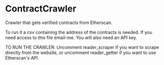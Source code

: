 # ContractCrawler
Crawler that gets verified contracts from Etherscan.

To run it a csv containing the address of the contracts is needed. If you need access to this file email-me.
You will also need an API key.


TO RUN THE CRAWLER:
Uncomment reader_scraper if you want to scrape directly from the website, or uncomment reader_getter if you want to use Etherscan's API.
